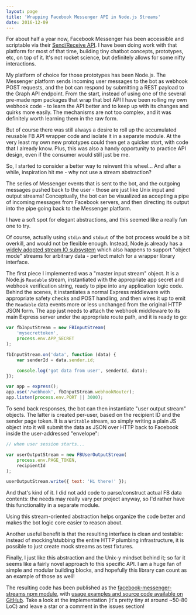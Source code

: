 ```yaml
---
layout: page
title: 'Wrapping Facebook Messenger API in Node.js Streams'
date: 2016-12-09
---
```


For about half a year now, Facebook Messenger has been accessible and scriptable via their [Send/Receive API](https://developers.facebook.com/docs/messenger-platform). I have been doing work with that platform for most of that time, building tiny chatbot concepts, prototypes, etc, on top of it. It's not rocket science, but definitely allows for some nifty interactions.

My platform of choice for those prototypes has been Node.js. The Messenger platform sends incoming user messages to the bot as webhook POST requests, and the bot can respond by submitting a REST payload to the Graph API endpoint. From the start, instead of using one of the several pre-made npm packages that wrap that bot API I have been rolling my own webhook code - to learn the API better and to keep up with its changes and quirks more easily. The mechanisms are not too complex, and it was definitely worth learning them in the raw form.

But of course there was still always a desire to roll up the accumulated reusable FB API wrapper code and isolate it in a separate module. At the very least my own new prototypes could then get a quicker start, with code that I already know. Plus, this was also a handy opportunity to practice API design, even if the consumer would still just be me.

So, I started to consider a better way to reinvent this wheel... And after a while, inspiration hit me - why not use a stream abstraction?

The series of Messenger events that is sent to the bot, and the outgoing messages pushed back to the user - those are just like Unix input and output streams! Conceptually, the bot can be visualized as accepting a pipe of incoming messages from Facebook servers, and then directing its output into the pipe going back to the Messenger platform.

I have a soft spot for elegant abstractions, and this seemed like a really fun one to try.

Of course, actually using `stdin` and `stdout` of the bot process would be a bit overkill, and would not be flexible enough. Instead, Node.js already has a [widely adopted stream IO subsystem](https://github.com/substack/stream-handbook) which also happens to support "object mode" streams for arbitrary data - perfect match for a wrapper library interface.

The first piece I implemented was a "master input stream" object. It is a Node.js `Readable` stream, instantiated with the appropriate app secret and webhook verification string, ready to pipe into any application logic code. Behind the scenes, it instantiates a normal Express middleware with appropriate safety checks and POST handling, and then wires it up to emit the `Readable` data events more or less unchanged from the original HTTP JSON form. The app just needs to attach the webhook middleware to its main Express server under the appropriate route path, and it is ready to go:

```js
var fbInputStream = new FBInputStream(
    'mysecrettoken',
    process.env.APP_SECRET
);

fbInputStream.on('data', function (data) {
    var senderId = data.sender.id;

    console.log('got data from user', senderId, data);
});

var app = express();
app.use('/webhook', fbInputStream.webhookRouter);
app.listen(process.env.PORT || 3000);
```

To send back responses, the bot can then instantiate "user output stream" objects. The latter is created per-user, based on the recipient ID and the sender page token. It is a `Writable` stream, so simply writing a plain JS object into it will submit the data as JSON over HTTP back to Facebook inside the user-addressed "envelope":

```js
// when user session starts...

var userOutputStream = new FBUserOutputStream(
    process.env.PAGE_TOKEN,
    recipientId
);

userOutputStream.write({ text: 'Hi there!' });
```

And that's kind of it. I did not add code to parse/construct actual FB data contents: the needs may really vary per project anyway, so I'd rather have this functionality in a separate module.

Using this stream-oriented abstraction helps organize the code better and makes the bot logic core easier to reason about.

Another useful benefit is that the resulting interface is clean and testable: instead of mocking/stubbing the entire HTTP plumbing infrastructure, it is possible to just create mock streams as test fixtures.

Finally, I just like this abstraction and the Unix-y mindset behind it; so far it seems like a fairly novel approach to this specific API. I am a huge fan of simple and modular building blocks, and hopefully this library can count as an example of those as well!

The resulting code has been published as the [facebook-messenger-streams npm module](https://www.npmjs.com/package/facebook-messenger-streams), with [usage examples and source code available on GitHub](https://github.com/myplanet/facebook-messenger-streams). Take a look at the implementation (it's pretty tiny at around ~50-80 LoC) and leave a star or a comment in the issues section!
